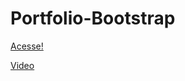 # Portfolio-Bootstrap


[Acesse!](https://leticiaveigacs.github.io/Portfolio--Bootstrap-/)

[Video](https://github.com/leticiaveigacs/Portfolio--Bootstrap-/issues/2#issue-2531468051)


